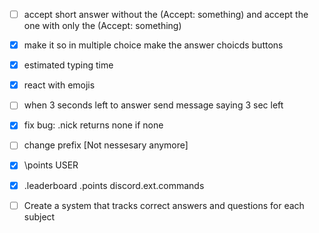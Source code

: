 * [ ] accept short answer without the (Accept: something) and accept the one with only the (Accept: something)

* [x] make it so in multiple choice make the answer choicds buttons
* [x] estimated typing time
* [x] react with emojis
* [ ] when 3 seconds left to answer send message saying 3 sec left
* [x] fix bug: .nick returns none if none
* [ ] change prefix [Not nessesary anymore]
* [x] \points USER
* [x] .leaderboard .points discord.ext.commands
* [ ] Create a system that tracks correct answers and questions for each subject